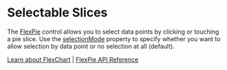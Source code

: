 Selectable Slices
=================

The [FlexPie](https://www.grapecity.com/wijmo/api/classes/wijmo_chart.flexpie.html) control allows you to select data points by clicking or touching a pie slice. Use the [selectionMode](https://www.grapecity.com/wijmo/api/classes/wijmo_chart.flexpie.html#selectionmode) property to specify whether you want to allow selection by data point or no selection at all (default).

[Learn about FlexChart](https://www.grapecity.com/wijmo-flexchart) | [FlexPie API Reference](https://www.grapecity.com/wijmo/api/classes/wijmo_chart.flexpie.html)